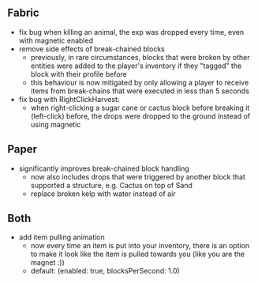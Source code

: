 ## Fabric

- fix bug when killing an animal, the exp was dropped every time, even with magnetic enabled
- remove side effects of break-chained blocks
    - previously, in rare circumstances, blocks that were broken by other entities were added to the player's inventory
      if they "tagged" the block with their profile before
    - this behaviour is now mitigated by only allowing a player to receive items from break-chains that were executed in
      less than 5 seconds
- fix bug with RightClickHarvest:
    - when right-clicking a sugar cane or cactus block before breaking it (left-click) before, the drops were dropped to
      the ground instead of using magnetic

## Paper

- significantly improves break-chained block handling
    - now also includes drops that were triggered by another block that supported a structure, e.g. Cactus on top of
      Sand
    - replace broken kelp with water instead of air

## Both

- add item pulling animation
  - now every time an item is put into your inventory, there is an option to make it look like the item is pulled towards you (like you are the magnet :))
  - default: (enabled: true, blocksPerSecond: 1.0)